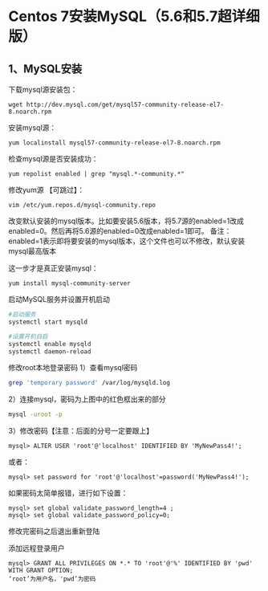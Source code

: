 # Centos 7安装MySQL（5.6和5.7超详细版）
## 1、MySQL安装

下载mysql源安装包：

  ```
  wget http://dev.mysql.com/get/mysql57-community-release-el7-8.noarch.rpm
  ```

安装mysql源：

  ```
  yum localinstall mysql57-community-release-el7-8.noarch.rpm
  ```

检查mysql源是否安装成功：

  ```
  yum repolist enabled | grep "mysql.*-community.*"
  ```

修改yum源 【可跳过】：

  ```
  vim /etc/yum.repos.d/mysql-community.repo
  ```

改变默认安装的mysql版本。比如要安装5.6版本，将5.7源的enabled=1改成enabled=0。然后再将5.6源的enabled=0改成enabled=1即可。
备注：enabled=1表示即将要安装的mysql版本，这个文件也可以不修改，默认安装mysql最高版本


这一步才是真正安装mysql：

```shell
yum install mysql-community-server
```

启动MySQL服务并设置开机启动

```bash
#启动服务
systemctl start mysqld
```

```bash
#设置开机自启
systemctl enable mysqld
systemctl daemon-reload
```

修改root本地登录密码
1）查看mysql密码

```bash
grep 'temporary password' /var/log/mysqld.log
```

2）连接mysql，密码为上图中的红色框出来的部分

```bash
mysql -uroot -p
```

3）修改密码【注意：后面的分号一定要跟上】

```mysql
mysql> ALTER USER 'root'@'localhost' IDENTIFIED BY 'MyNewPass4!';
```

或者：

```mysql
mysql> set password for 'root'@'localhost'=password('MyNewPass4!');
```

如果密码太简单报错，进行如下设置：

```mysql
mysql> set global validate_password_length=4 ;
mysql> set global validate_password_policy=0;
```

修改完密码之后退出重新登陆

添加远程登录用户

```mysql
mysql> GRANT ALL PRIVILEGES ON *.* TO 'root'@'%' IDENTIFIED BY 'pwd' WITH GRANT OPTION;
‘root’为用户名，'pwd’为密码
```

